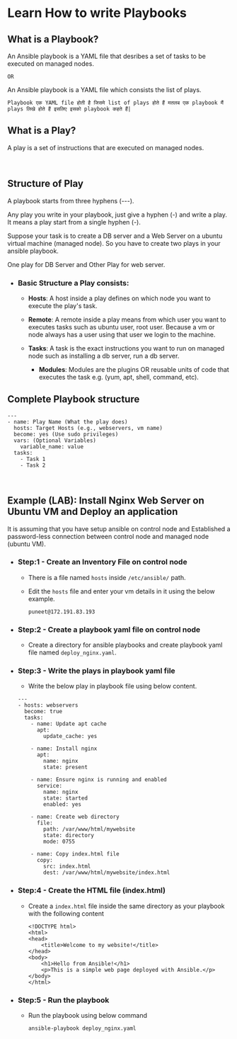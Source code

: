 # Learn How to write Playbooks

## What is a Playbook?

An Ansible playbook is a YAML file that desribes a set of tasks to be executed on managed nodes.

```
OR
```

An Ansible playbook is a YAML file which consists the list of plays.

```Playbook एक YAML file होती है जिसमे list of plays होते हैं मतलब एक playbook मैं plays लिखे होते हैं इसलिए इसको playbook कहते हैं|```

## What is a Play?

A play is a set of instructions that are executed on managed nodes.

<br>

## Structure of Play

A playbook starts from three hyphens (---).

Any play you write in your playbook, just give a hyphen (-) and write a play. It means a play start from a single hyphen (-).

Suppose your task is to create a DB server and a Web Server on a ubuntu virtual machine (managed node). So you have to create two plays in your ansible playbook.

One play for DB Server and Other Play for web server.

- ### Basic Structure a Play consists:

  - **Hosts**: A host inside a play defines on which node you want to execute the play's task.

  - **Remote**: A remote inside a play means from which user you want to executes tasks such as ubuntu user, root user. Because a vm or node always has a user using that user we login to the machine.

  - **Tasks**: A task is the exact instructions you want to run on managed node such as installing a db server, run a db server.
    - **Modules**: Modules are the plugins OR reusable units of code that executes the task e.g. (yum, apt, shell, command, etc).


## Complete Playbook structure

```
---
- name: Play Name (What the play does)
  hosts: Target Hosts (e.g., webservers, vm name)
  become: yes (Use sudo privileges)
  vars: (Optional Variables)
    variable_name: value
  tasks:
    - Task 1
    - Task 2
```

<br>

## Example (LAB): Install Nginx Web Server on Ubuntu VM and Deploy an application

It is assuming that you have setup ansible on control node and Established a password-less connection between control node and managed node (ubuntu VM).

- ### Step:1 - Create an Inventory File on control node

  - There is a file named ```hosts``` inside ```/etc/ansible/``` path.
  - Edit the ```hosts``` file and enter your vm details in it using the below example.

    ```
    puneet@172.191.83.193
    ```

- ### Step:2 - Create a playbook yaml file on control node

  - Create a directory for ansible playbooks and create playbook yaml file named ```deploy_nginx.yaml```.

- ### Step:3 - Write the plays in playbook yaml file

  - Write the below play in playbook file using below content.

  ```
  ---
  - hosts: webservers
    become: true
    tasks:
      - name: Update apt cache
        apt:
          update_cache: yes

      - name: Install nginx
        apt:
          name: nginx
          state: present

      - name: Ensure nginx is running and enabled
        service:
          name: nginx
          state: started
          enabled: yes

      - name: Create web directory
        file:
          path: /var/www/html/mywebsite
          state: directory
          mode: 0755

      - name: Copy index.html file
        copy:
          src: index.html
          dest: /var/www/html/mywebsite/index.html
  ```

- ### Step:4 - Create the HTML file (index.html)

  - Create a ```index.html``` file inside the same directory as your playbook with the following content

    ```
    <!DOCTYPE html>
    <html>
    <head>
        <title>Welcome to my website!</title>
    </head>
    <body>
        <h1>Hello from Ansible!</h1>
        <p>This is a simple web page deployed with Ansible.</p>
    </body>
    </html>
    ```

- ### Step:5 - Run the playbook

  - Run the playbook using below command

    ```
    ansible-playbook deploy_nginx.yaml
    ```
